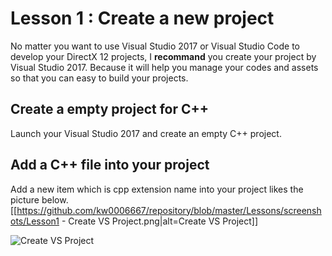 # Lesson 1 : Create a new project

No matter you want to use Visual Studio 2017 or Visual Studio Code to develop your DirectX 12 projects, I **recommand** you create your project by Visual Studio 2017.  Because it will help you manage your codes and assets so that you can easy to build your projects.

## Create a empty project for C++
Launch your Visual Studio 2017 and create an empty C++ project.

## Add a C++ file into your project
Add a new item which is cpp extension name into your project likes the picture below.
[[https://github.com/kw0006667/repository/blob/master/Lessons/screenshots/Lesson1 - Create VS Project.png|alt=Create VS Project]]

<img alt="Create VS Project" src="https://github.com/kw0006667/repository/blob/master/Lessons/screenshots/Lesson1 - Create VS Project.png">
